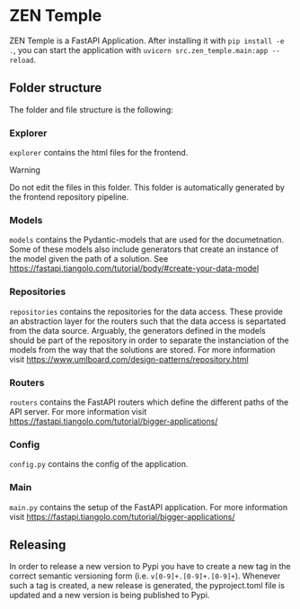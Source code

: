 # ZEN Temple

ZEN Temple is a FastAPI Application. After installing it with `pip install -e .`, you can start the application with  `uvicorn src.zen_temple.main:app --reload`.

## Folder structure

The folder and file structure is the following:

### Explorer
`explorer` contains the html files for the frontend. 

> [!WARNING]  
> Do not edit the files in this folder. This folder is automatically generated by the frontend repository pipeline.


### Models
`models` contains the Pydantic-models that are used for the documetnation. Some of these models also include generators that create an instance of the model given the path of a solution. See https://fastapi.tiangolo.com/tutorial/body/#create-your-data-model

### Repositories
`repositories` contains the repositories for the data access. These provide an abstraction layer for the routers such that the data access is separtated from the data source. Arguably, the generators defined in the models should be part of the repository in order to separate the instanciation of the models from the way that the solutions are stored. For more information visit https://www.umlboard.com/design-patterns/repository.html

### Routers
`routers` contains the FastAPI routers which define the different paths of the API server. For more information visit https://fastapi.tiangolo.com/tutorial/bigger-applications/

### Config
`config.py` contains the config of the application.

### Main
`main.py` contains the setup of the FastAPI application. For more information visit https://fastapi.tiangolo.com/tutorial/bigger-applications/

## Releasing

In order to release a new version to Pypi you have to create a new tag in the correct semantic versioning form (i.e. `v[0-9]+.[0-9]+.[0-9]+`). Whenever such a tag is created, a new release is generated, the pyproject.toml file is updated and a new version is being published to Pypi.
